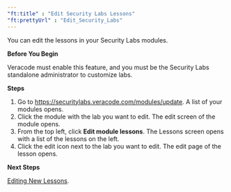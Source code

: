 ```yaml
---
"ft:title" : "Edit Security Labs Lessons"
"ft:prettyUrl" : "Edit_Security_Labs"
---
```


You can edit the lessons in your Security Labs modules.

<p font-size="13pt"><b>Before You Begin</b></p>

Veracode must enable this feature, and you must be the Security Labs standalone administrator to customize labs.

<p font-size="13pt"><b>Steps</b></p>

1. Go to https://securitylabs.veracode.com/modules/update. A list of your modules opens.
2. Click the module with the lab you want to edit. The edit screen of the module opens.
3. From the top left, click **Edit module lessons**. The Lessons screen opens with a list of the lessons on the left.
4. Click the edit icon next to the lab you want to edit. The edit page of the lesson opens.

<p font-size="13pt"><b>Next Steps</b></p>

[Editing New Lessons](https://docs.veracode.com/r/Editing_Security_Labs_Lessons).
